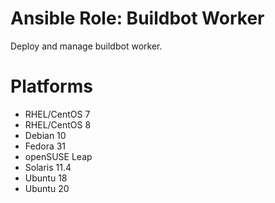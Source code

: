 Ansible Role: Buildbot Worker
=============================

Deploy and manage buildbot worker.

Platforms
=========

* RHEL/CentOS 7
* RHEL/CentOS 8
* Debian 10
* Fedora 31
* openSUSE Leap
* Solaris 11.4
* Ubuntu 18
* Ubuntu 20
